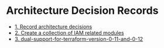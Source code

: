 # Architecture Decision Records

* [1. Record architecture decisions](0001-record-architecture-decisions.md)
* [2. Create a collection of IAM related modules](0002-create-a-collection-of-iam-related-modules.md)
* [3. dual-support-for-terraform-version-0-11-and-0-12](0003-dual-support-for-terraform-version-0-11-and-0-12.md)
